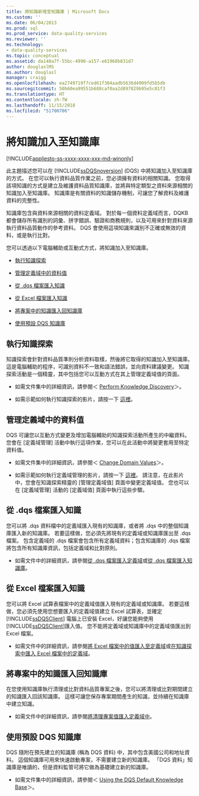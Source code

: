 ```yaml
---
title: 將知識新增至知識庫 | Microsoft Docs
ms.custom: ''
ms.date: 06/04/2013
ms.prod: sql
ms.prod_service: data-quality-services
ms.reviewer: ''
ms.technology:
- data-quality-services
ms.topic: conceptual
ms.assetid: da148a7f-55bc-4990-a157-e61968b831d7
author: douglaslMS
ms.author: douglasl
manager: craigg
ms.openlocfilehash: ea2749719f7ced61f304aadb5636d4909fd5b5db
ms.sourcegitcommit: 50b60ea99551b688caf0aa2d897029b95e5c01f3
ms.translationtype: HT
ms.contentlocale: zh-TW
ms.lasthandoff: 11/15/2018
ms.locfileid: "51700706"
---
```

# <a name="adding-knowledge-to-a-knowledge-base"></a>將知識加入至知識庫

[!INCLUDE[appliesto-ss-xxxx-xxxx-xxx-md-winonly](../includes/appliesto-ss-xxxx-xxxx-xxx-md-winonly.md)]

  此主題描述您可以在 [!INCLUDE[ssDQSnoversion](../includes/ssdqsnoversion-md.md)] (DQS) 中將知識加入至知識庫的方式。 在您可以執行資料品質作業之前，您必須擁有資料的相關知識。 您取得該項知識的方式是建立及維護資料品質知識庫，並將與特定類型之資料來源相關的知識加入至知識庫。 知識庫是有關資料的知識儲存機制，可讓您了解資料及維護資料的完整性。  
  
 知識庫包含與資料來源相關的資料定義域。 對於每一個資料定義域而言，DQKB 都會儲存所有識別的詞彙、拼字錯誤、驗證和商務規則，以及可用來針對資料來源執行資料品質動作的參考資料。 DQS 會使用這項知識來識別不正確或無效的資料，或是執行比對。  
  
 您可以透過以下電腦輔助或互動式方式，將知識加入至知識庫。  
  
-   [執行知識探索](#Discovery)  
  
-   [管理定義域中的資料值](#ManageDomain)  
  
-   [從 .dqs 檔案匯入知識](#DQSFile)  
  
-   [從 Excel 檔案匯入知識](#Excel)  
  
-   [將專案中的知識匯入回知識庫](#Project)  
  
-   [使用預設 DQS 知識庫](#Default)  
  
##  <a name="Discovery"></a> 執行知識探索  
 知識探索會針對資料品質準則分析資料取樣，然後將它取得的知識加入至知識庫。 這是電腦輔助的程序，可識別資料不一致和語法錯誤，並向資料建議變更。 知識探索活動是一個精靈，其中包括您可以互動方式在其上管理定義域值的頁面。  
  
-   如需文件集中的詳細資訊，請參閱＜ [Perform Knowledge Discovery](../data-quality-services/perform-knowledge-discovery.md)＞。  
  
-   如需示範如何執行知識探索的影片，請按一下 [這裡](https://msdn.microsoft.com/sqlserver/hh323825.aspx)。  
  
##  <a name="ManageDomain"></a> 管理定義域中的資料值  
 DQS 可讓您以互動方式變更及增加電腦輔助的知識探索活動所產生的中繼資料。 您會在 [定義域管理] 活動中執行這項作業，您可以在此活動中將變更套用至特定資料值。  
  
-   如需文件集中的詳細資訊，請參閱＜ [Change Domain Values](../data-quality-services/change-domain-values.md)＞。  
  
-   如需示範如何執行定義域管理的影片，請按一下 [這裡](https://msdn.microsoft.com/sqlserver/hh323825.aspx)。 請注意，在此影片中，您會在知識探索精靈的 [管理定義域值] 頁面中變更定義域值。 您也可以在 [定義域管理] 活動的 [定義域值] 頁面中執行這些步驟。  
  
##  <a name="DQSFile"></a> 從 .dqs 檔案匯入知識  
 您可以將 .dqs 資料檔中的定義域匯入現有的知識庫，或者將 .dqs 中的整個知識庫匯入新的知識庫。 若要這樣做，您必須先將現有的定義域或知識庫匯出至 .dqs 檔案。 包含定義域的 .dqs 檔案會包含所有定義域資料；包含知識庫的 .dqs 檔案將包含所有知識庫資訊，包括定義域和比對原則。  
  
-   如需文件中的詳細資訊，請參閱[從 .dqs 檔案匯入定義域](../data-quality-services/import-a-domain-from-a-dqs-file.md)或[從 .dqs 檔案匯入知識庫](../data-quality-services/import-a-knowledge-base-from-a-dqs-file.md)。  
  
##  <a name="Excel"></a> 從 Excel 檔案匯入知識  
 您可以將 Excel 試算表檔案中的定義域值匯入現有的定義域或知識庫。 若要這樣做，您必須先使用您想要匯入的定義域值建立 Excel 試算表，並確定 [!INCLUDE[ssDQSClient](../includes/ssdqsclient-md.md)] 電腦上已安裝 Excel，好讓您能夠使用 [!INCLUDE[ssDQSClient](../includes/ssdqsclient-md.md)]匯入值。 您不能將定義域或知識庫中的定義域值匯出到 Excel 檔案。  
  
-   如需文件中的詳細資訊，請參閱[將 Excel 檔案中的值匯入至定義域](../data-quality-services/import-values-from-an-excel-file-into-a-domain.md)或[在知識探索中匯入 Excel 檔案中的定義域](../data-quality-services/import-domains-from-an-excel-file-in-knowledge-discovery.md)。  
  
##  <a name="Project"></a> 將專案中的知識匯入回知識庫  
 在您使用知識庫執行清理或比對資料品質專案之後，您可以將清理或比對期間建立的知識匯入回該知識庫。 這樣可讓您保存專案期間產生的知識，並持續在知識庫中建立知識。  
  
-   如需文件中的詳細資訊，請參閱[將清理專案值匯入定義域中](../data-quality-services/import-cleansing-project-values-into-a-domain.md)。  
  
##  <a name="Default"></a> 使用預設 DQS 知識庫  
 DQS 隨附在預先建立的知識庫 (稱為 DQS 資料) 中，其中包含美國公司和地址資料。 這個知識庫可用來快速啟動專案，不需要建立新的知識庫。 「DQS 資料」知識庫是唯讀的，但是資料監管可將它做為基礎建立新的知識庫。  
  
-   如需文件集中的詳細資訊，請參閱＜ [Using the DQS Default Knowledge Base](../data-quality-services/using-the-dqs-default-knowledge-base.md)＞。  
  
  
